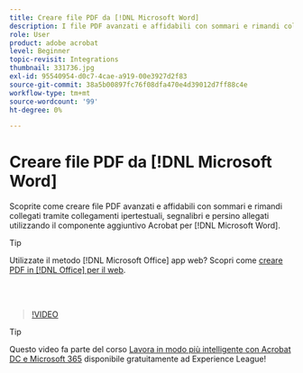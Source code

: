 ```yaml
---
title: Creare file PDF da [!DNL Microsoft Word]
description: I file PDF avanzati e affidabili con sommari e rimandi collegati tramite collegamenti ipertestuali, segnalibri e persino allegati possono essere creati facilmente utilizzando il componente aggiuntivo Acrobat per [!DNL Microsoft Word]
role: User
product: adobe acrobat
level: Beginner
topic-revisit: Integrations
thumbnail: 331736.jpg
exl-id: 95540954-d0c7-4cae-a919-00e3927d2f83
source-git-commit: 38a5b00897fc76f08dfa470e4d39012d7ff88c4e
workflow-type: tm+mt
source-wordcount: '99'
ht-degree: 0%

---
```


# Creare file PDF da [!DNL Microsoft Word]

Scoprite come creare file PDF avanzati e affidabili con sommari e rimandi collegati tramite collegamenti ipertestuali, segnalibri e persino allegati utilizzando il componente aggiuntivo Acrobat per [!DNL Microsoft Word].

>[!TIP]
>
>Utilizzate il metodo [!DNL Microsoft Office] app web? Scopri come [creare PDF in [!DNL Office] per il web](../integrate/createofficeweb.md).

<br> 

>[!VIDEO](https://video.tv.adobe.com/v/331736?hidetitle=true)

>[!TIP]
>
>Questo video fa parte del corso [Lavora in modo più intelligente con Acrobat DC e Microsoft 365](https://experienceleague.adobe.com/?recommended=Acrobat-U-1-2021.microsoft365) disponibile gratuitamente ad Experience League!
